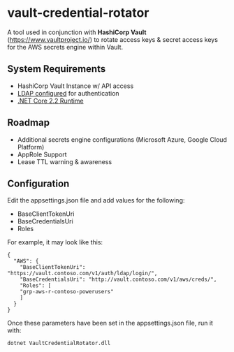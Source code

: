 
# vault-credential-rotator
A tool used in conjunction with **HashiCorp Vault** (https://www.vaultproject.io/) to rotate access keys & secret access keys 
for the AWS secrets engine within Vault.

## System Requirements

 - HashiCorp Vault Instance w/ API access
 - [LDAP configured](https://www.vaultproject.io/docs/auth/ldap.html) for authentication
 - [.NET Core 2.2 Runtime](https://dotnet.microsoft.com/download/dotnet-core/2.2)
 
## Roadmap 
 - Additional secrets engine configurations (Microsoft Azure, Google Cloud Platform)
 - AppRole Support
 - Lease TTL warning & awareness

## Configuration
Edit the appsettings.json file and add values for the following:

 - BaseClientTokenUri
 - BaseCredentialsUri
 - Roles

For example, it may look like this:

    {
      "AWS": {
        "BaseClientTokenUri": "https://vault.contoso.com/v1/auth/ldap/login/",
        "BaseCredentialsUri": "http://vault.contoso.com/v1/aws/creds/",
        "Roles": [
        "grp-aws-r-contoso-powerusers"
        ]
      }
    }

Once these parameters have been set in the appsettings.json file, run it with:

    dotnet VaultCredentialRotator.dll
